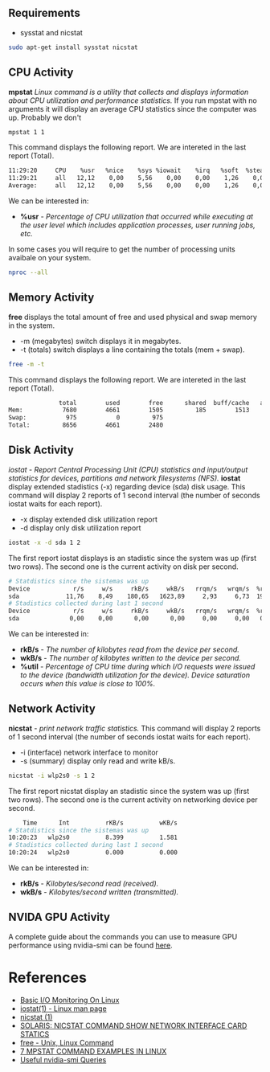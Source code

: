 


## Requirements 

* sysstat and nicstat

```sh
sudo apt-get install sysstat nicstat
```

## CPU Activity

**mpstat** *Linux command is a utility that collects and displays information about CPU utilization and performance statistics.* If you run mpstat with no arguments it will display an average CPU statistics since the computer was up. Probably we don't 

```sh
mpstat 1 1
```

This command displays the following report. We are intereted in the last report (Total).

```sh
11:29:20     CPU    %usr   %nice    %sys %iowait    %irq   %soft  %steal  %guest  %gnice   %idle
11:29:21     all   12,12    0,00    5,56    0,00    0,00    1,26    0,00    0,00    0,00   81,06
Average:     all   12,12    0,00    5,56    0,00    0,00    1,26    0,00    0,00    0,00   81,06
```

We can be interested in:

* **%usr** - *Percentage of CPU utilization that occurred while executing at the user level which includes application processes, user running jobs, etc.*


In some cases you will require to get the number of processing units avaibale on your system.

```sh
nproc --all
```

## Memory Activity

**free** displays the total amount of free and used physical and swap memory in the system.

* -m (megabytes) switch displays it in megabytes.
* -t (totals) switch displays a line containing the totals (mem + swap).

```sh 
free -m -t
```

This command displays the following report. We are intereted in the last report (Total).

```sh
              total        used        free      shared  buff/cache   available
Mem:           7680        4661        1505         185        1513        2567
Swap:           975           0         975
Total:         8656        4661        2480
```


## Disk Activity

*iostat - Report Central Processing Unit (CPU) statistics and input/output statistics for devices, partitions and network filesystems (NFS).* **iostat** display extended stadistics (-x) regarding device (sda) disk usage. This command will display 2 reports of 1 second interval (the number of seconds iostat waits for each report).

* -x display extended disk utilization report
* -d display only disk utilization report

```sh
iostat -x -d sda 1 2
```

The first report iostat displays is an stadistic since the system was up (first two rows). The second one is the current activity on disk per second. 

```sh
# Statdistics since the sistemas was up
Device            r/s     w/s     rkB/s     wkB/s   rrqm/s   wrqm/s  %rrqm  %wrqm r_await w_await aqu-sz rareq-sz wareq-sz  svctm  %util
sda             11,76    8,49    180,65   1623,89     2,93     6,73  19,96  44,24   33,46  415,67   3,92    15,36   191,32   4,70   9,52
# Stadistics collected during last 1 second
Device            r/s     w/s     rkB/s     wkB/s   rrqm/s   wrqm/s  %rrqm  %wrqm r_await w_await aqu-sz rareq-sz wareq-sz  svctm  %util
sda              0,00    0,00      0,00      0,00     0,00     0,00   0,00   0,00    0,00    0,00   0,00     0,00     0,00   0,00   0,00
```

We can be interested in:

* **rkB/s** - *The number of kilobytes read from the device per second.*
* **wkB/s** - *The number of kilobytes written to the device per second.*
* **%util** - *Percentage of CPU time during which I/O requests were issued to the device (bandwidth utilization for the device). Device saturation occurs when this value is close to 100%.*

## Network Activity

**nicstat** - *print network traffic statistics.* This command will display 2 reports of 1 second interval (the number of seconds iostat waits for each report).

* -i (interface) network interface to monitor
* -s (summary) display only read and write kB/s. 

```sh
nicstat -i wlp2s0 -s 1 2
```

The first report nicstat display an stadistic since the system was up (first two rows). The second one is the current activity on networking device per second.

```sh
    Time      Int          rKB/s          wKB/s
# Statdistics since the sistemas was up
10:20:23   wlp2s0          8.399          1.581
# Stadistics collected during last 1 second
10:20:24   wlp2s0          0.000          0.000
```

We can be interested in:

* **rkB/s** - *Kilobytes/second read (received).*
* **wkB/s** - *Kilobytes/second written (transmitted).*

## NVIDA GPU Activity

A complete guide about the commands you can use to measure GPU performance using nvidia-smi can be found [here](https://nvidia.custhelp.com/app/answers/detail/a_id/3751/~/useful-nvidia-smi-queries).

# References 

- [Basic I/O Monitoring On Linux](https://blog.pythian.com/basic-io-monitoring-on-linux/)
- [iostat(1) - Linux man page](https://linux.die.net/man/1/iostat)
- [nicstat (1)](https://docs.oracle.com/cd/E86824_01/html/E54763/nicstat-1.html)
- [SOLARIS: NICSTAT COMMAND SHOW NETWORK INTERFACE CARD STATICS](https://hosam.wordpress.com/2014/10/02/solaris-nicstat-command-show-network-interface-card-statics/)
- [free - Unix, Linux Command](https://www.tutorialspoint.com/unix_commands/free.htm)
- [7 MPSTAT COMMAND EXAMPLES IN LINUX](https://www.linuxnix.com/7-mpstat-command-examples-in-linux/)
- [Useful nvidia-smi Queries](https://nvidia.custhelp.com/app/answers/detail/a_id/3751/~/useful-nvidia-smi-queries)
